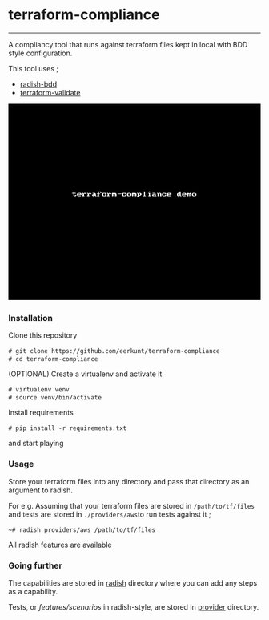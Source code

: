 # terraform-compliance
----------------------

A compliancy tool that runs against terraform files kept in local with BDD style configuration. 

This tool uses ;

* [radish-bdd](https://github.com/radish-bdd/radish)
* [terraform-validate](https://github.com/elmundio87/terraform_validate)

![Example Run](terraform-compliance-demo.gif)

### Installation
Clone this repository

	# git clone https://github.com/eerkunt/terraform-compliance
	# cd terraform-compliance


(OPTIONAL) Create a virtualenv and activate it

	# virtualenv venv
	# source venv/bin/activate


Install requirements

	# pip install -r requirements.txt

and start playing

### Usage
Store your terraform files into any directory and pass that directory as an argument to radish.

For e.g. Assuming that your terraform files are stored in `/path/to/tf/files` and tests are stored in `./providers/aws`to run tests against it ;

	~# radish providers/aws /path/to/tf/files


All radish features are available

### Going further

The capabilities are stored in [radish](radish) directory where you can add any steps as a capability.

Tests, or _features/scenarios_ in radish-style, are stored in [provider](provider) directory.
